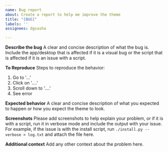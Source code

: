 ```yaml
---
name: Bug report
about: Create a report to help me improve the theme
title: "[BUG]"
labels: ''
assignees: dgsasha

---
```


**Describe the bug**
A clear and concise description of what the bug is. Include the app/desktop that is affected if it is a visual bug or the script that is affected if it is an issue with a script.

**To Reproduce**
Steps to reproduce the behavior:
1. Go to '...'
2. Click on '....'
3. Scroll down to '....'
4. See error

**Expected behavior**
A clear and concise description of what you expected to happen or how you expect the theme to look.

**Screenshots**
Please add screenshots to help explain your problem, or if it is with a script, run it in verbose mode and include the output with your issue. For example, if the issue is with the install script, run `./install.py --verbose > log.txt` and attach the file here.

**Additional context**
Add any other context about the problem here.
